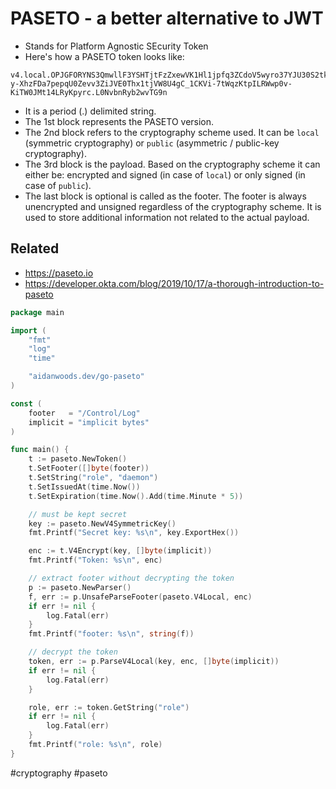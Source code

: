 # PASETO - a better alternative to JWT

* Stands for Platform Agnostic SEcurity Token
* Here's how a PASETO token looks like:

```
v4.local.OPJGFORYNS3QmwllF3YSHTjtFzZxewVK1Hl1jpfq3ZCdoV5wyro37YJU30S2tkFWLPx709hcaQ4LzXuOdFGJ_6KIWobqcggDW6S5tSViDrcmgv2lp1osn-y-XhzFDa7pepqU0Zevv3ZiJVE0Thx1tjVW8U4gC_1CKVi-7tWqzKtpILRWwp0v-KiTW0JMt14LRyKpyrc.L0NvbnRyb2wvTG9n
```

* It is a period (.) delimited string.
* The 1st block represents the PASETO version.
* The 2nd block refers to the cryptography scheme used. It can be
  `local` (symmetric cryptography) or `public` (asymmetric / public-key
  cryptography).
* The 3rd block is the payload. Based on the cryptography scheme it can
  either be: encrypted and signed (in case of `local`) or only signed
  (in case of `public`).
* The last block is optional is called as the footer. The footer is
  always unencrypted and unsigned regardless of the cryptography scheme.
  It is used to store additional information not related to the actual
  payload.

## Related

* <https://paseto.io>
* <https://developer.okta.com/blog/2019/10/17/a-thorough-introduction-to-paseto>

```go
package main

import (
	"fmt"
	"log"
	"time"

	"aidanwoods.dev/go-paseto"
)

const (
	footer   = "/Control/Log"
	implicit = "implicit bytes"
)

func main() {
	t := paseto.NewToken()
	t.SetFooter([]byte(footer))
	t.SetString("role", "daemon")
	t.SetIssuedAt(time.Now())
	t.SetExpiration(time.Now().Add(time.Minute * 5))

	// must be kept secret
	key := paseto.NewV4SymmetricKey()
	fmt.Printf("Secret key: %s\n", key.ExportHex())

	enc := t.V4Encrypt(key, []byte(implicit))
	fmt.Printf("Token: %s\n", enc)

	// extract footer without decrypting the token
	p := paseto.NewParser()
	f, err := p.UnsafeParseFooter(paseto.V4Local, enc)
	if err != nil {
		log.Fatal(err)
	}
	fmt.Printf("footer: %s\n", string(f))

	// decrypt the token
	token, err := p.ParseV4Local(key, enc, []byte(implicit))
	if err != nil {
		log.Fatal(err)
	}

	role, err := token.GetString("role")
	if err != nil {
		log.Fatal(err)
	}
	fmt.Printf("role: %s\n", role)
}
```


  #cryptography #paseto
